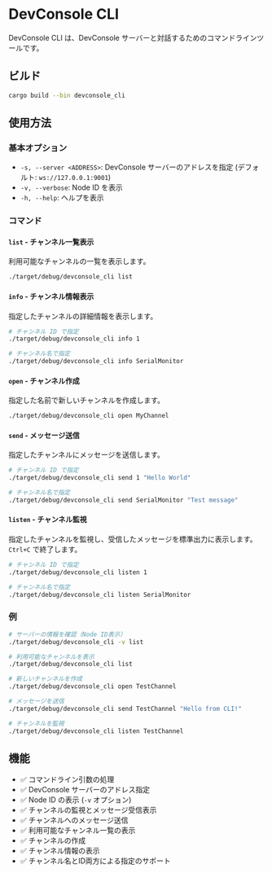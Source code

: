 # DevConsole CLI

DevConsole CLI は、DevConsole サーバーと対話するためのコマンドラインツールです。

## ビルド

```bash
cargo build --bin devconsole_cli
```

## 使用方法

### 基本オプション

- `-s, --server <ADDRESS>`: DevConsole サーバーのアドレスを指定 (デフォルト: `ws://127.0.0.1:9001`)
- `-v, --verbose`: Node ID を表示
- `-h, --help`: ヘルプを表示

### コマンド

#### `list` - チャンネル一覧表示

利用可能なチャンネルの一覧を表示します。

```bash
./target/debug/devconsole_cli list
```

#### `info` - チャンネル情報表示

指定したチャンネルの詳細情報を表示します。

```bash
# チャンネル ID で指定
./target/debug/devconsole_cli info 1

# チャンネル名で指定
./target/debug/devconsole_cli info SerialMonitor
```

#### `open` - チャンネル作成

指定した名前で新しいチャンネルを作成します。

```bash
./target/debug/devconsole_cli open MyChannel
```

#### `send` - メッセージ送信

指定したチャンネルにメッセージを送信します。

```bash
# チャンネル ID で指定
./target/debug/devconsole_cli send 1 "Hello World"

# チャンネル名で指定
./target/debug/devconsole_cli send SerialMonitor "Test message"
```

#### `listen` - チャンネル監視

指定したチャンネルを監視し、受信したメッセージを標準出力に表示します。`Ctrl+C` で終了します。

```bash
# チャンネル ID で指定
./target/debug/devconsole_cli listen 1

# チャンネル名で指定
./target/debug/devconsole_cli listen SerialMonitor
```

### 例

```bash
# サーバーの情報を確認（Node ID表示）
./target/debug/devconsole_cli -v list

# 利用可能なチャンネルを表示
./target/debug/devconsole_cli list

# 新しいチャンネルを作成
./target/debug/devconsole_cli open TestChannel

# メッセージを送信
./target/debug/devconsole_cli send TestChannel "Hello from CLI!"

# チャンネルを監視
./target/debug/devconsole_cli listen TestChannel
```

## 機能

- ✅ コマンドライン引数の処理
- ✅ DevConsole サーバーのアドレス指定
- ✅ Node ID の表示 (`-v` オプション)
- ✅ チャンネルの監視とメッセージ受信表示
- ✅ チャンネルへのメッセージ送信
- ✅ 利用可能なチャンネル一覧の表示
- ✅ チャンネルの作成
- ✅ チャンネル情報の表示
- ✅ チャンネル名とID両方による指定のサポート

